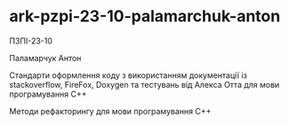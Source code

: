 # ark-pzpi-23-10-palamarchuk-anton

ПЗПІ-23-10

Паламарчук Антон

Стандарти оформлення коду з використанням документації із stackoverflow, FireFox, Doxygen та тестувань від Алекса Отта для мови програмування С++

Методи рефакторингу для мови програмування С++
